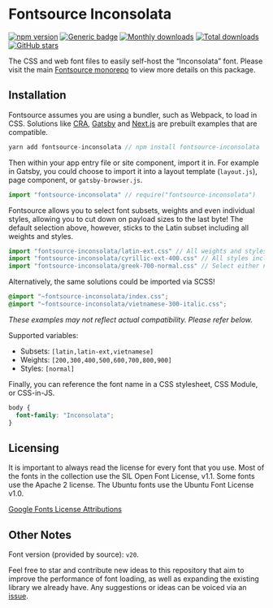 # Fontsource Inconsolata

[![npm version](https://badge.fury.io/js/fontsource-inconsolata.svg)](https://www.npmjs.com/package/fontsource-inconsolata) [![Generic badge](https://img.shields.io/badge/fontsource-passing-brightgreen)](https://github.com/DecliningLotus/fontsource) [![Monthly downloads](https://badgen.net/npm/dm/fontsource-inconsolata)](https://github.com/DecliningLotus/fontsource) [![Total downloads](https://badgen.net/npm/dt/fontsource-inconsolata)](https://github.com/DecliningLotus/fontsource) [![GitHub stars](https://img.shields.io/github/stars/DecliningLotus/fontsource.svg?style=social&label=Star)](https://GitHub.com/DecliningLotus/fontsource/stargazers/)

The CSS and web font files to easily self-host the “Inconsolata” font. Please visit the main [Fontsource monorepo](https://github.com/DecliningLotus/fontsource) to view more details on this package.

## Installation

Fontsource assumes you are using a bundler, such as Webpack, to load in CSS. Solutions like [CRA](https://create-react-app.dev/), [Gatsby](https://www.gatsbyjs.org/) and [Next.js](https://nextjs.org/) are prebuilt examples that are compatible.

```javascript
yarn add fontsource-inconsolata // npm install fontsource-inconsolata
```

Then within your app entry file or site component, import it in. For example in Gatsby, you could choose to import it into a layout template (`layout.js`), page component, or `gatsby-browser.js`.

```javascript
import "fontsource-inconsolata" // require("fontsource-inconsolata")
```

Fontsource allows you to select font subsets, weights and even individual styles, allowing you to cut down on payload sizes to the last byte! The default selection above, however, sticks to the Latin subset including all weights and styles.

```javascript
import "fontsource-inconsolata/latin-ext.css" // All weights and styles included.
import "fontsource-inconsolata/cyrillic-ext-400.css" // All styles included.
import "fontsource-inconsolata/greek-700-normal.css" // Select either normal or italic.
```

Alternatively, the same solutions could be imported via SCSS!

```scss
@import "~fontsource-inconsolata/index.css";
@import "~fontsource-inconsolata/vietnamese-300-italic.css";
```

_These examples may not reflect actual compatibility. Please refer below._

Supported variables:

- Subsets: `[latin,latin-ext,vietnamese]`
- Weights: `[200,300,400,500,600,700,800,900]`
- Styles: `[normal]`

Finally, you can reference the font name in a CSS stylesheet, CSS Module, or CSS-in-JS.

```css
body {
  font-family: "Inconsolata";
}
```

## Licensing

It is important to always read the license for every font that you use.
Most of the fonts in the collection use the SIL Open Font License, v1.1. Some fonts use the Apache 2 license. The Ubuntu fonts use the Ubuntu Font License v1.0.

[Google Fonts License Attributions](https://fonts.google.com/attribution)

## Other Notes

Font version (provided by source): `v20`.

Feel free to star and contribute new ideas to this repository that aim to improve the performance of font loading, as well as expanding the existing library we already have. Any suggestions or ideas can be voiced via an [issue](https://github.com/DecliningLotus/fontsource/issues).
